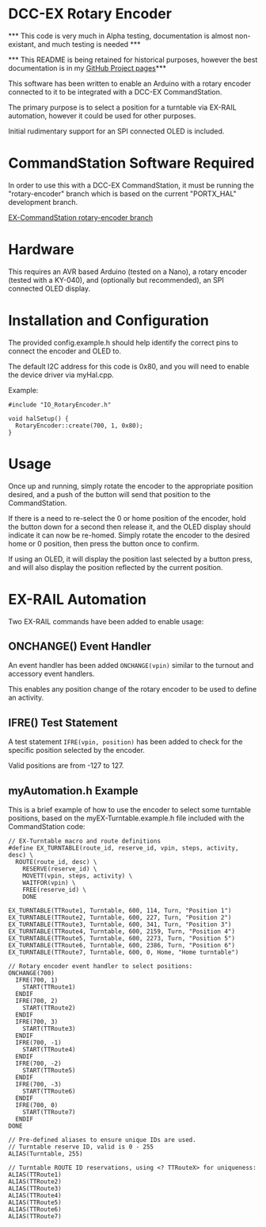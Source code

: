 # DCC-EX Rotary Encoder

*** This code is very much in Alpha testing, documentation is almost non-existant, and much testing is needed ***

*** This README is being retained for historical purposes, however the best documentation is in my [GitHub Project pages](https://petegsx-projects.github.io/rotary-encoder/index.html)***

This software has been written to enable an Arduino with a rotary encoder connected to it to be integrated with a DCC-EX CommandStation.

The primary purpose is to select a position for a turntable via EX-RAIL automation, however it could be used for other purposes.

Initial rudimentary support for an SPI connected OLED is included.

# CommandStation Software Required

In order to use this with a DCC-EX CommandStation, it must be running the "rotary-encoder" branch which is based on the current "PORTX_HAL" development branch.

[EX-CommandStation rotary-encoder branch](https://github.com/DCC-EX/CommandStation-EX/tree/rotary-encoder)

# Hardware

This requires an AVR based Arduino (tested on a Nano), a rotary encoder (tested with a KY-040), and (optionally but recommended), an SPI connected OLED display.

# Installation and Configuration

The provided config.example.h should help identify the correct pins to connect the encoder and OLED to.

The default I2C address for this code is 0x80, and you will need to enable the device driver via myHal.cpp.

Example:

```
#include "IO_RotaryEncoder.h"

void halSetup() {
  RotaryEncoder::create(700, 1, 0x80);
}
```

# Usage

Once up and running, simply rotate the encoder to the appropriate position desired, and a push of the button will send that position to the CommandStation.

If there is a need to re-select the 0 or home position of the encoder, hold the button down for a second then release it, and the OLED display should indicate it can now be re-homed. Simply rotate the encoder to the desired home or 0 position, then press the button once to confirm.

If using an OLED, it will display the position last selected by a button press, and will also display the position reflected by the current position.

# EX-RAIL Automation

Two EX-RAIL commands have been added to enable usage:

## ONCHANGE() Event Handler

An event handler has been added `ONCHANGE(vpin)` similar to the turnout and accessory event handlers.

This enables any position change of the rotary encoder to be used to define an activity.

## IFRE() Test Statement

A test statement `IFRE(vpin, position)` has been added to check for the specific position selected by the encoder.

Valid positions are from -127 to 127.

## myAutomation.h Example

This is a brief example of how to use the encoder to select some turntable positions, based on the myEX-Turntable.example.h file included with the CommandStation code:

```
// EX-Turntable macro and route definitions
#define EX_TURNTABLE(route_id, reserve_id, vpin, steps, activity, desc) \
  ROUTE(route_id, desc) \
    RESERVE(reserve_id) \
    MOVETT(vpin, steps, activity) \
    WAITFOR(vpin) \
    FREE(reserve_id) \
    DONE

EX_TURNTABLE(TTRoute1, Turntable, 600, 114, Turn, "Position 1")
EX_TURNTABLE(TTRoute2, Turntable, 600, 227, Turn, "Position 2")
EX_TURNTABLE(TTRoute3, Turntable, 600, 341, Turn, "Position 3")
EX_TURNTABLE(TTRoute4, Turntable, 600, 2159, Turn, "Position 4")
EX_TURNTABLE(TTRoute5, Turntable, 600, 2273, Turn, "Position 5")
EX_TURNTABLE(TTRoute6, Turntable, 600, 2386, Turn, "Position 6")
EX_TURNTABLE(TTRoute7, Turntable, 600, 0, Home, "Home turntable")

// Rotary encoder event handler to select positions:
ONCHANGE(700)
  IFRE(700, 1)
    START(TTRoute1)
  ENDIF
  IFRE(700, 2)
    START(TTRoute2)
  ENDIF
  IFRE(700, 3)
    START(TTRoute3)
  ENDIF
  IFRE(700, -1)
    START(TTRoute4)
  ENDIF
  IFRE(700, -2)
    START(TTRoute5)
  ENDIF
  IFRE(700, -3)
    START(TTRoute6)
  ENDIF
  IFRE(700, 0)
    START(TTRoute7)
  ENDIF
DONE

// Pre-defined aliases to ensure unique IDs are used.
// Turntable reserve ID, valid is 0 - 255
ALIAS(Turntable, 255)

// Turntable ROUTE ID reservations, using <? TTRouteX> for uniqueness:
ALIAS(TTRoute1)
ALIAS(TTRoute2)
ALIAS(TTRoute3)
ALIAS(TTRoute4)
ALIAS(TTRoute5)
ALIAS(TTRoute6)
ALIAS(TTRoute7)
```